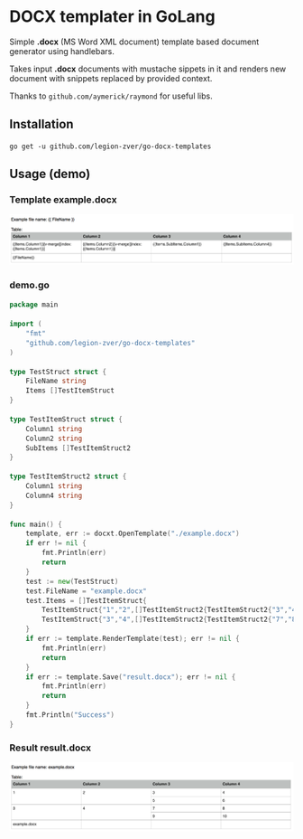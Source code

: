 # DOCX templater in GoLang

Simple **.docx** (MS Word XML document) template based document generator using handlebars.

Takes input **.docx** documents with mustache sippets in it and renders new document with snippets replaced by provided context.

Thanks to `github.com/aymerick/raymond` for useful libs.

## Installation

```
go get -u github.com/legion-zver/go-docx-templates
```

## Usage (demo)

### Template example.docx

![Sample document image](./demo/example.png)

### demo.go

```go
package main

import (
    "fmt"    
    "github.com/legion-zver/go-docx-templates"
)

type TestStruct struct {
    FileName string
    Items []TestItemStruct
}

type TestItemStruct struct {
    Column1 string
    Column2 string    
    SubItems []TestItemStruct2
}

type TestItemStruct2 struct {
    Column1 string
    Column4 string    
}

func main() {
    template, err := docxt.OpenTemplate("./example.docx")
    if err != nil {
        fmt.Println(err)
        return
    }  
    test := new(TestStruct)
    test.FileName = "example.docx"
    test.Items = []TestItemStruct{
        TestItemStruct{"1","2",[]TestItemStruct2{TestItemStruct2{"3","4"},TestItemStruct2{"5","6"}}},
        TestItemStruct{"3","4",[]TestItemStruct2{TestItemStruct2{"7","8"},TestItemStruct2{"9","10"}}},
    }    
    if err := template.RenderTemplate(test); err != nil {
        fmt.Println(err)
        return
    }
    if err := template.Save("result.docx"); err != nil {
        fmt.Println(err)
        return
    }
    fmt.Println("Success")
}
```

### Result result.docx

![Sample document image](./demo/result.png)
